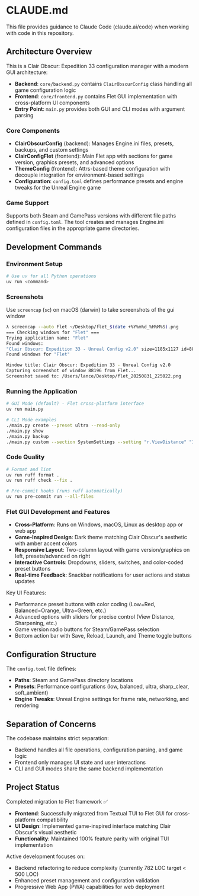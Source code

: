 # CLAUDE.md

This file provides guidance to Claude Code (claude.ai/code) when working with code in this repository.

## Architecture Overview

This is a Clair Obscur: Expedition 33 configuration manager with a modern GUI architecture:
- **Backend**: `core/backend.py` contains `ClairObscurConfig` class handling all game configuration logic
- **Frontend**: `core/frontend.py` contains Flet GUI implementation with cross-platform UI components
- **Entry Point**: `main.py` provides both GUI and CLI modes with argument parsing

### Core Components

- **ClairObscurConfig** (backend): Manages Engine.ini files, presets, backups, and custom settings
- **ClairConfigFlet** (frontend): Main Flet app with sections for game version, graphics presets, and advanced options
- **ThemeConfig** (frontend): Attrs-based theme configuration with decouple integration for environment-based settings
- **Configuration**: `config.toml` defines performance presets and engine tweaks for the Unreal Engine game

### Game Support

Supports both Steam and GamePass versions with different file paths defined in `config.toml`. The tool creates and manages Engine.ini configuration files in the appropriate game directories.

## Development Commands

### Environment Setup
```bash
# Use uv for all Python operations
uv run <command>
```

### Screenshots

Use `screencap` (`sc`) on macOS (darwin) to take screenshots of the gui window

```bash
λ screencap --auto Flet ~/Desktop/flet_$(date +%Y%m%d_%H%M%S).png
=== Checking windows for "Flet" ===
Trying application name: "Flet"
Found windows:
"Clair Obscur: Expedition 33 - Unreal Config v2.0" size=1185x1127 id=88196
Found windows for "Flet"

Window title: Clair Obscur: Expedition 33 - Unreal Config v2.0
Capturing screenshot of window 88196 from Flet...
Screenshot saved to: /Users/lance/Desktop/flet_20250831_225022.png
```

### Running the Application
```bash
# GUI Mode (default) - Flet cross-platform interface
uv run main.py

# CLI Mode examples
./main.py create --preset ultra --read-only
./main.py show
./main.py backup
./main.py custom --section SystemSettings --setting "r.ViewDistance" "1.5"
```

### Code Quality
```bash
# Format and lint
uv run ruff format .
uv run ruff check --fix .

# Pre-commit hooks (runs ruff automatically)
uv run pre-commit run --all-files
```

### Flet GUI Development and Features

- **Cross-Platform**: Runs on Windows, macOS, Linux as desktop app or web app
- **Game-Inspired Design**: Dark theme matching Clair Obscur's aesthetic with amber accent colors
- **Responsive Layout**: Two-column layout with game version/graphics on left, presets/advanced on right
- **Interactive Controls**: Dropdowns, sliders, switches, and color-coded preset buttons
- **Real-time Feedback**: Snackbar notifications for user actions and status updates

Key UI Features:
- Performance preset buttons with color coding (Low=Red, Balanced=Orange, Ultra=Green, etc.)
- Advanced options with sliders for precise control (View Distance, Sharpening, etc.)
- Game version radio buttons for Steam/GamePass selection
- Bottom action bar with Save, Reload, Launch, and Theme toggle buttons

## Configuration Structure

The `config.toml` file defines:
- **Paths**: Steam and GamePass directory locations
- **Presets**: Performance configurations (low, balanced, ultra, sharp_clear, soft_ambient)
- **Engine Tweaks**: Unreal Engine settings for frame rate, networking, and rendering

## Separation of Concerns

The codebase maintains strict separation:
- Backend handles all file operations, configuration parsing, and game logic
- Frontend only manages UI state and user interactions
- CLI and GUI modes share the same backend implementation

## Project Status

Completed migration to Flet framework ✅
- **Frontend**: Successfully migrated from Textual TUI to Flet GUI for cross-platform compatibility
- **UI Design**: Implemented game-inspired interface matching Clair Obscur's visual aesthetic
- **Functionality**: Maintained 100% feature parity with original TUI implementation

Active development focuses on:
- Backend refactoring to reduce complexity (currently 782 LOC target < 500 LOC)
- Enhanced preset management and configuration validation
- Progressive Web App (PWA) capabilities for web deployment
